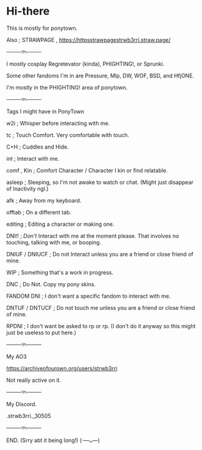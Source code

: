# Hi-there
This is mostly for ponytown.

Also ; STRAWPAGE , https://httpsstrawpagestrwb3rri.straw.page/

────୨ৎ────

I mostly cosplay Regretevator (kinda), PHIGHTING!, or Sprunki.

Some other fandoms I'm in are Pressure, Mlp, DW, WOF, BSD, and HfjONE.

I'm mostly in the PHIGHTING! area of ponytown.

────୨ৎ────

Tags I might have in PonyTown 

w2i ; Whisper before interacting with me.

tc ; Touch Comfort. Very comfortable with touch.

C+H ; Cuddles and Hide.

int ; Interact with me.

comf , Kin ; Comfort Character / Character I kin or find relatable. 

asleep ; Sleeping, so I'm not awake to watch or chat. (Might just disappear of Inactivity ngl.)

afk ; Away from my keyboard.

offtab ; On a different tab.

editing ; Editing a character or making one.

DNI!! ; *Don't* Interact with me at the moment please. That involves no touching, talking with me, or booping.

DNIUF / DNIUCF ; Do not Interact unless you are a friend or close friend of mine.

WIP ; Something that's a work in progress.

DNC ; Do Not. Copy my pony skins.

FANDOM DNI ; I don't want a specific fandom to interact with me.

DNTUF / DNTUCF ; Do not touch me unless you are a friend or close friend of mine.

RPDNI ; I don't want be asked to rp or rp. (I don't do it anyway so this might just be useless to put here.)


────୨ৎ────

My AO3

https://archiveofourown.org/users/strwb3rri

Not really active on it.

────୨ৎ────

My Discord.

.strwb3rri._30505

────୨ৎ────

END. (Srry abt it being long!) (ᵕ—ᴗ—)
